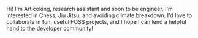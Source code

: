 Hi! I'm Articoking, research assistant and soon to be engineer. I'm interested in Chess, Jiu Jitsu, and avoiding climate breakdown. I'd love to collaborate
in fun, useful FOSS projects, and I hope I can lend a helpful hand to the developer community!

<!---
Articoking/Articoking is a ✨ special ✨ repository because its `README.md` (this file) appears on your GitHub profile.
You can click the Preview link to take a look at your changes.
--->
